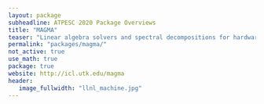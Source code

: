 ```yaml
---
layout: package
subheadline: ATPESC 2020 Package Overviews
title: "MAGMA"
teaser: "Linear algebra solvers and spectral decompositions for hardware accelerators"
permalink: "packages/magma/"
not_active: true
use_math: true
package: true
website: http://icl.utk.edu/magma
header:
   image_fullwidth: "llnl_machine.jpg"
---
```

